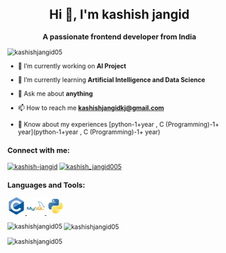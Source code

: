 <h1 align="center">Hi 👋, I'm kashish jangid</h1>
<h3 align="center">A passionate frontend developer from India</h3>

<p align="left"> <img src="https://komarev.com/ghpvc/?username=kashishjangid05&label=Profile%20views&color=0e75b6&style=flat" alt="kashishjangid05" /> </p>

- 🔭 I’m currently working on **AI Project**

- 🌱 I’m currently learning **Artificial Intelligence and Data Science**

- 💬 Ask me about **anything**

- 📫 How to reach me **kashishjangidkj@gmail.com**

- 📄 Know about my experiences [python-1+year , C (Programming)-1+ year](python-1+year , C (Programming)-1+ year)

<h3 align="left">Connect with me:</h3>
<p align="left">
<a href="https://linkedin.com/in/kashish-jangid" target="blank"><img align="center" src="https://raw.githubusercontent.com/rahuldkjain/github-profile-readme-generator/master/src/images/icons/Social/linked-in-alt.svg" alt="kashish-jangid" height="30" width="40" /></a>
<a href="https://instagram.com/kashish_jangid005" target="blank"><img align="center" src="https://raw.githubusercontent.com/rahuldkjain/github-profile-readme-generator/master/src/images/icons/Social/instagram.svg" alt="kashish_jangid005" height="30" width="40" /></a>
</p>

<h3 align="left">Languages and Tools:</h3>
<p align="left"> <a href="https://www.cprogramming.com/" target="_blank" rel="noreferrer"> <img src="https://raw.githubusercontent.com/devicons/devicon/master/icons/c/c-original.svg" alt="c" width="40" height="40"/> </a> <a href="https://www.mysql.com/" target="_blank" rel="noreferrer"> <img src="https://raw.githubusercontent.com/devicons/devicon/master/icons/mysql/mysql-original-wordmark.svg" alt="mysql" width="40" height="40"/> </a> <a href="https://www.python.org" target="_blank" rel="noreferrer"> <img src="https://raw.githubusercontent.com/devicons/devicon/master/icons/python/python-original.svg" alt="python" width="40" height="40"/> </a> </p>

<p><img align="left" src="https://github-readme-stats.vercel.app/api/top-langs?username=kashishjangid05&show_icons=true&locale=en&layout=compact" alt="kashishjangid05" /></p>

<p>&nbsp;<img align="center" src="https://github-readme-stats.vercel.app/api?username=kashishjangid05&show_icons=true&locale=en" alt="kashishjangid05" /></p>

<p><img align="center" src="https://github-readme-streak-stats.herokuapp.com/?user=kashishjangid05&" alt="kashishjangid05" /></p>
